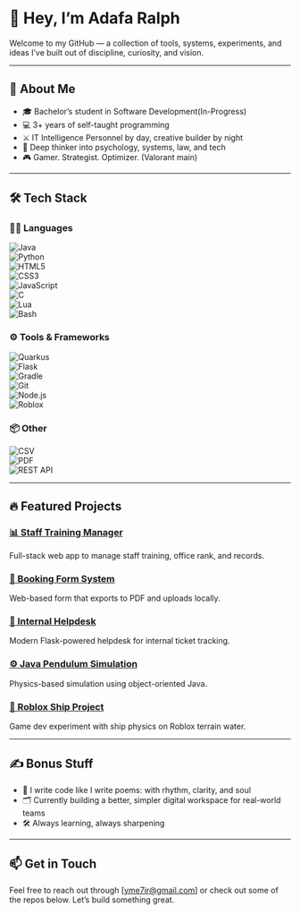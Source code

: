 
<!--
**herbydevs/herbydevs** is a ✨ _special_ ✨ repository because its `README.md` (this file) appears on your GitHub profile.

Here are some ideas to get you started:

- 🔭 I’m currently working on ...
- 🌱 I’m currently learning ...
- 👯 I’m looking to collaborate on ...
- 🤔 I’m looking for help with ...
- 💬 Ask me about ...
- 📫 How to reach me: ...
- 😄 Pronouns: ...
- ⚡ Fun fact: ...
-->


# 👋 Hey, I’m Adafa Ralph

Welcome to my GitHub — a collection of tools, systems, experiments, and ideas I’ve built out of discipline, curiosity, and vision.

---

## 🧠 About Me

- 🎓 Bachelor’s student in Software Development(In-Progress)  
- 💻 3+ years of self-taught programming  
- ⚔️ IT Intelligence Personnel by day, creative builder by night  
- 🧬 Deep thinker into psychology, systems, law, and tech 
- 🎮 Gamer. Strategist. Optimizer. (Valorant main)

---

## 🛠️ Tech Stack

### 🧑‍💻 Languages  
![Java](https://img.shields.io/badge/Java-%23ED8B00.svg?style=flat&logo=java&logoColor=white)  
![Python](https://img.shields.io/badge/Python-%2314354C.svg?style=flat&logo=python&logoColor=white)  
![HTML5](https://img.shields.io/badge/HTML5-%23E34F26.svg?style=flat&logo=html5&logoColor=white)  
![CSS3](https://img.shields.io/badge/CSS3-%231572B6.svg?style=flat&logo=css3&logoColor=white)  
![JavaScript](https://img.shields.io/badge/JavaScript-%23F7DF1E.svg?style=flat&logo=javascript&logoColor=black)  
![C](https://img.shields.io/badge/C-%2300599C.svg?style=flat&logo=c&logoColor=white)  
![Lua](https://img.shields.io/badge/Lua-%23000080.svg?style=flat&logo=lua&logoColor=white)  
![Bash](https://img.shields.io/badge/Bash-%234EAA25.svg?style=flat&logo=gnu-bash&logoColor=white)

### ⚙️ Tools & Frameworks  
![Quarkus](https://img.shields.io/badge/Quarkus-%23000000.svg?style=flat&logo=quarkus&logoColor=white)  
![Flask](https://img.shields.io/badge/Flask-%23000000.svg?style=flat&logo=flask&logoColor=white)  
![Gradle](https://img.shields.io/badge/Gradle-%23023060.svg?style=flat&logo=gradle&logoColor=white)  
![Git](https://img.shields.io/badge/Git-%23F05032.svg?style=flat&logo=git&logoColor=white)  
![Node.js](https://img.shields.io/badge/Node.js-%23339933.svg?style=flat&logo=nodedotjs&logoColor=white)  
![Roblox](https://img.shields.io/badge/Roblox-%23000000.svg?style=flat&logo=roblox&logoColor=white)

### 📦 Other  
![CSV](https://img.shields.io/badge/CSV-Data-%23E5E5E5.svg?style=flat&logo=read-the-docs&logoColor=black)  
![PDF](https://img.shields.io/badge/PDF-Generation-%23FF0000.svg?style=flat&logo=adobeacrobatreader&logoColor=white)  
![REST API](https://img.shields.io/badge/REST-API-%23000000.svg?style=flat&logo=web&logoColor=white)

---

## 🔥 Featured Projects

### [📊 Staff Training Manager](#)  
Full-stack web app to manage staff training, office rank, and records.

### [📁 Booking Form System](#)  
Web-based form that exports to PDF and uploads locally.

### [📨 Internal Helpdesk](#)  
Modern Flask-powered helpdesk for internal ticket tracking.

### [⚙️ Java Pendulum Simulation](#)  
Physics-based simulation using object-oriented Java.

### [🚢 Roblox Ship Project](#)  
Game dev experiment with ship physics on Roblox terrain water.

---

## ✍️ Bonus Stuff

- 💬 I write code like I write poems: with rhythm, clarity, and soul  
- 🗂️ Currently building a better, simpler digital workspace for real-world teams  
- 🛠️ Always learning, always sharpening

---

## 📫 Get in Touch

Feel free to reach out through [yme7ir@gmail.com] or check out some of the repos below. Let’s build something great.
